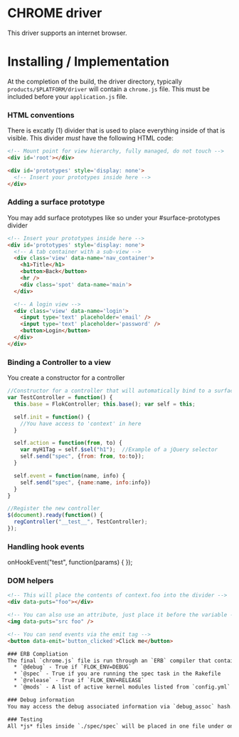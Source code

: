 # CHROME driver
This driver supports an internet browser.

# Installing / Implementation
At the completion of the build, the driver directory, typically `products/$PLATFORM/driver` will contain a `chrome.js` file.  This must be included
before your `application.js` file.

### HTML conventions
There is excatly (1) divider that is used to place everything inside of that is visible.  This divider *must* have the following HTML code:
```html
<!-- Mount point for view hierarchy, fully managed, do not touch -->
<div id='root'></div>

<div id='prototypes' style='display: none'>
  <!-- Insert your prototypes inside here -->
</div>

```

### Adding a surface prototype
You may add surface prototypes like so under your #surface-prototypes divider
```html
<!-- Insert your prototypes inside here -->
<div id='prototypes' style='display: none'>
  <!-- A tab container with a sub-view -->
  <div class='view' data-name='nav_container'>
    <h1>Title</h1>
    <button>Back</button>
    <hr />
    <div class='spot' data-name='main'>
  </div>

  <!-- A login view -->
  <div class='view' data-name='login'>
    <input type='text' placeholder='email' />
    <input type='text' placeholder='password' />
    <button>Login</button>
  </div>
</div>
```

### Binding a Controller to a view
You create a constructor for a controller
```js
//Constructor for a controller that will automatically bind to a surface with the attribute 'data-name=tab_controller'
var TestController = function() {
  this.base = FlokController; this.base(); var self = this;

  self.init = function() {
    //You have access to 'context' in here
  }

  self.action = function(from, to) {
    var myH1Tag = self.$sel("h1");  //Example of a jQuery selector
    self.send("spec", {from: from, to:to});
  }

  self.event = function(name, info) {
    self.send("spec", {name:name, info:info})
  }
}

//Register the new controller
$(document).ready(function() {
  regController("__test__", TestController);
});

```

### Handling hook events
onHookEvent("test", function(params) {
});

### DOM helpers
```html
<!-- This will place the contents of context.foo into the divider -->
<div data-puts="foo"></div>

<!-- You can also use an attribute, just place it before the variable -->
<img data-puts="src foo" />

<!-- You can send events via the emit tag -->
<button data-emit='button_clicked'>Click me</button>

### ERB Compliation
The final `chrome.js` file is run through an `ERB` compiler that contains the variables:
  * `@debug` - True if `FLOK_ENV=DEBUG`
  * `@spec` - True if you are running the spec task in the Rakefile
  * `@release` - True if `FLOK_ENV=RELEASE`
  * `@mods` - A list of active kernel modules listed from `config.yml`

### Debug information
You may access the debug associated information via `debug_assoc` hash.

### Testing
All *js* files inside `./spec/spec` will be placed in one file under one document ready so QUnit will pick it up as one testing unit
